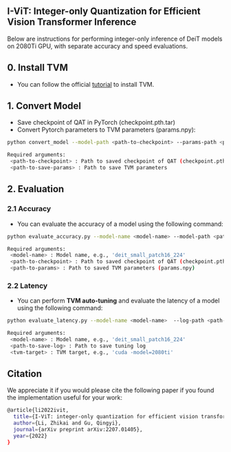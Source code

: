 ## I-ViT: Integer-only Quantization for Efficient Vision Transformer Inference

Below are instructions for performing integer-only inference of DeiT models on 2080Ti GPU, with separate accuracy and speed evaluations.

## 0. Install TVM
- You can follow the official [tutorial](https://tvm.apache.org/docs/install/from_source.html#install-from-source) to install TVM.

## 1. Convert Model
- Save checkpoint of QAT in PyTorch (checkpoint.pth.tar)
- Convert Pytorch parameters to TVM parameters (params.npy):
```bash
python convert_model --model-path <path-to-checkpoint> --params-path <path-to-save-params>

Required arguments:
 <path-to-checkpoint> : Path to saved checkpoint of QAT (checkpoint.pth.tar)
 <path-to-save-params> : Path to save TVM parameters
```

## 2. Evaluation
### 2.1 Accuracy
- You can evaluate the accuracy of a model using the following command:

```bash
python evaluate_accuracy.py --model-name <model-name> --model-path <path-to-checkpoint> --params-path <path-to-params>

Required arguments:
 <model-name> : Model name, e.g., 'deit_small_patch16_224'
 <path-to-checkpoint> : Path to saved checkpoint of QAT (checkpoint.pth.tar)
 <path-to-params> : Path to saved TVM parameters (params.npy)
```

### 2.2 Latency
- You can perform **TVM auto-tuning** and evaluate the latency of a model using the following command:

```bash
python evaluate_latency.py --model-name <model-name>  --log-path <path-to-save-log> --target <tvm-target>

Required arguments:
 <model-name> : Model name, e.g., 'deit_small_patch16_224'
 <path-to-save-log> : Path to save tuning log
 <tvm-target> : TVM target, e.g., 'cuda -model=2080ti'
```

## Citation

We appreciate it if you would please cite the following paper if you found the implementation useful for your work:

```bash
@article{li2022ivit,
  title={I-ViT: integer-only quantization for efficient vision transformer inference},
  author={Li, Zhikai and Gu, Qingyi},
  journal={arXiv preprint arXiv:2207.01405},
  year={2022}
}
```
